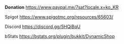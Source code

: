 **Donation** https://www.paypal.me/7sat?locale.x=ko_KR



Spigot https://www.spigotmc.org/resources/65603/

Discord https://discord.gg/5HQjBqU

bStats https://bstats.org/plugin/bukkit/DynamicShop
